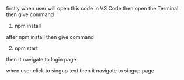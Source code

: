 firstly when user will open this code in VS Code
then open the Terminal then give command

1.  npm install

after npm install then give command

2.  npm start

then It navigate to login page

when user click to singup text then it navigate to singup page
